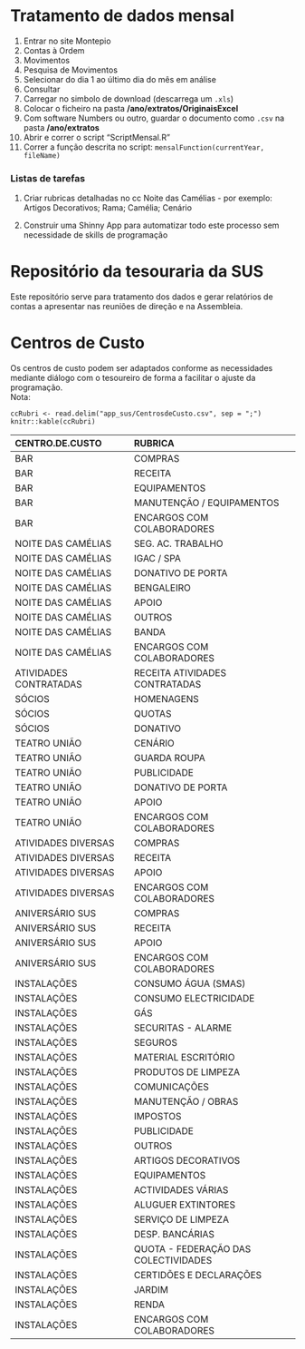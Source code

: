 # Tratamento de dados mensal

1.  Entrar no site Montepio  
2.  Contas à Ordem  
3.  Movimentos  
4.  Pesquisa de Movimentos  
5.  Selecionar do dia 1 ao último dia do mês em análise  
6.  Consultar  
7.  Carregar no simbolo de download (descarrega um `.xls`)  
8.  Colocar o ficheiro na pasta **/ano/extratos/OriginaisExcel**  
9.  Com software Numbers ou outro, guardar o documento como `.csv` na
    pasta **/ano/extratos**  
10. Abrir e correr o script “ScriptMensal.R”  
11. Correr a função descrita no script:
    `mensalFunction(currentYear, fileName)`

### Listas de tarefas

1.  Criar rubricas detalhadas no cc Noite das Camélias - por exemplo:
    Artigos Decorativos; Rama; Camélia; Cenário

2.  Construir uma Shinny App para automatizar todo este processo sem
    necessidade de skills de programação

# Repositório da tesouraria da SUS

Este repositório serve para tratamento dos dados e gerar relatórios de
contas a apresentar nas reuniões de direção e na Assembleia.

# Centros de Custo

Os centros de custo podem ser adaptados conforme as necessidades
mediante diálogo com o tesoureiro de forma a facilitar o ajuste da
programação.  
Nota:

    ccRubri <- read.delim("app_sus/CentrosdeCusto.csv", sep = ";")
    knitr::kable(ccRubri)

<table>
<thead>
<tr class="header">
<th style="text-align: left;">CENTRO.DE.CUSTO</th>
<th style="text-align: left;">RUBRICA</th>
</tr>
</thead>
<tbody>
<tr class="odd">
<td style="text-align: left;">BAR</td>
<td style="text-align: left;">COMPRAS</td>
</tr>
<tr class="even">
<td style="text-align: left;">BAR</td>
<td style="text-align: left;">RECEITA</td>
</tr>
<tr class="odd">
<td style="text-align: left;">BAR</td>
<td style="text-align: left;">EQUIPAMENTOS</td>
</tr>
<tr class="even">
<td style="text-align: left;">BAR</td>
<td style="text-align: left;">MANUTENÇÃO / EQUIPAMENTOS</td>
</tr>
<tr class="odd">
<td style="text-align: left;">BAR</td>
<td style="text-align: left;">ENCARGOS COM COLABORADORES</td>
</tr>
<tr class="even">
<td style="text-align: left;">NOITE DAS CAMÉLIAS</td>
<td style="text-align: left;">SEG. AC. TRABALHO</td>
</tr>
<tr class="odd">
<td style="text-align: left;">NOITE DAS CAMÉLIAS</td>
<td style="text-align: left;">IGAC / SPA</td>
</tr>
<tr class="even">
<td style="text-align: left;">NOITE DAS CAMÉLIAS</td>
<td style="text-align: left;">DONATIVO DE PORTA</td>
</tr>
<tr class="odd">
<td style="text-align: left;">NOITE DAS CAMÉLIAS</td>
<td style="text-align: left;">BENGALEIRO</td>
</tr>
<tr class="even">
<td style="text-align: left;">NOITE DAS CAMÉLIAS</td>
<td style="text-align: left;">APOIO</td>
</tr>
<tr class="odd">
<td style="text-align: left;">NOITE DAS CAMÉLIAS</td>
<td style="text-align: left;">OUTROS</td>
</tr>
<tr class="even">
<td style="text-align: left;">NOITE DAS CAMÉLIAS</td>
<td style="text-align: left;">BANDA</td>
</tr>
<tr class="odd">
<td style="text-align: left;">NOITE DAS CAMÉLIAS</td>
<td style="text-align: left;">ENCARGOS COM COLABORADORES</td>
</tr>
<tr class="even">
<td style="text-align: left;">ATIVIDADES CONTRATADAS</td>
<td style="text-align: left;">RECEITA ATIVIDADES CONTRATADAS</td>
</tr>
<tr class="odd">
<td style="text-align: left;">SÓCIOS</td>
<td style="text-align: left;">HOMENAGENS</td>
</tr>
<tr class="even">
<td style="text-align: left;">SÓCIOS</td>
<td style="text-align: left;">QUOTAS</td>
</tr>
<tr class="odd">
<td style="text-align: left;">SÓCIOS</td>
<td style="text-align: left;">DONATIVO</td>
</tr>
<tr class="even">
<td style="text-align: left;">TEATRO UNIÃO</td>
<td style="text-align: left;">CENÁRIO</td>
</tr>
<tr class="odd">
<td style="text-align: left;">TEATRO UNIÃO</td>
<td style="text-align: left;">GUARDA ROUPA</td>
</tr>
<tr class="even">
<td style="text-align: left;">TEATRO UNIÃO</td>
<td style="text-align: left;">PUBLICIDADE</td>
</tr>
<tr class="odd">
<td style="text-align: left;">TEATRO UNIÃO</td>
<td style="text-align: left;">DONATIVO DE PORTA</td>
</tr>
<tr class="even">
<td style="text-align: left;">TEATRO UNIÃO</td>
<td style="text-align: left;">APOIO</td>
</tr>
<tr class="odd">
<td style="text-align: left;">TEATRO UNIÃO</td>
<td style="text-align: left;">ENCARGOS COM COLABORADORES</td>
</tr>
<tr class="even">
<td style="text-align: left;">ATIVIDADES DIVERSAS</td>
<td style="text-align: left;">COMPRAS</td>
</tr>
<tr class="odd">
<td style="text-align: left;">ATIVIDADES DIVERSAS</td>
<td style="text-align: left;">RECEITA</td>
</tr>
<tr class="even">
<td style="text-align: left;">ATIVIDADES DIVERSAS</td>
<td style="text-align: left;">APOIO</td>
</tr>
<tr class="odd">
<td style="text-align: left;">ATIVIDADES DIVERSAS</td>
<td style="text-align: left;">ENCARGOS COM COLABORADORES</td>
</tr>
<tr class="even">
<td style="text-align: left;">ANIVERSÁRIO SUS</td>
<td style="text-align: left;">COMPRAS</td>
</tr>
<tr class="odd">
<td style="text-align: left;">ANIVERSÁRIO SUS</td>
<td style="text-align: left;">RECEITA</td>
</tr>
<tr class="even">
<td style="text-align: left;">ANIVERSÁRIO SUS</td>
<td style="text-align: left;">APOIO</td>
</tr>
<tr class="odd">
<td style="text-align: left;">ANIVERSÁRIO SUS</td>
<td style="text-align: left;">ENCARGOS COM COLABORADORES</td>
</tr>
<tr class="even">
<td style="text-align: left;">INSTALAÇÕES</td>
<td style="text-align: left;">CONSUMO ÁGUA (SMAS)</td>
</tr>
<tr class="odd">
<td style="text-align: left;">INSTALAÇÕES</td>
<td style="text-align: left;">CONSUMO ELECTRICIDADE</td>
</tr>
<tr class="even">
<td style="text-align: left;">INSTALAÇÕES</td>
<td style="text-align: left;">GÁS</td>
</tr>
<tr class="odd">
<td style="text-align: left;">INSTALAÇÕES</td>
<td style="text-align: left;">SECURITAS - ALARME</td>
</tr>
<tr class="even">
<td style="text-align: left;">INSTALAÇÕES</td>
<td style="text-align: left;">SEGUROS</td>
</tr>
<tr class="odd">
<td style="text-align: left;">INSTALAÇÕES</td>
<td style="text-align: left;">MATERIAL ESCRITÓRIO</td>
</tr>
<tr class="even">
<td style="text-align: left;">INSTALAÇÕES</td>
<td style="text-align: left;">PRODUTOS DE LIMPEZA</td>
</tr>
<tr class="odd">
<td style="text-align: left;">INSTALAÇÕES</td>
<td style="text-align: left;">COMUNICAÇÕES</td>
</tr>
<tr class="even">
<td style="text-align: left;">INSTALAÇÕES</td>
<td style="text-align: left;">MANUTENÇÃO / OBRAS</td>
</tr>
<tr class="odd">
<td style="text-align: left;">INSTALAÇÕES</td>
<td style="text-align: left;">IMPOSTOS</td>
</tr>
<tr class="even">
<td style="text-align: left;">INSTALAÇÕES</td>
<td style="text-align: left;">PUBLICIDADE</td>
</tr>
<tr class="odd">
<td style="text-align: left;">INSTALAÇÕES</td>
<td style="text-align: left;">OUTROS</td>
</tr>
<tr class="even">
<td style="text-align: left;">INSTALAÇÕES</td>
<td style="text-align: left;">ARTIGOS DECORATIVOS</td>
</tr>
<tr class="odd">
<td style="text-align: left;">INSTALAÇÕES</td>
<td style="text-align: left;">EQUIPAMENTOS</td>
</tr>
<tr class="even">
<td style="text-align: left;">INSTALAÇÕES</td>
<td style="text-align: left;">ACTIVIDADES VÁRIAS</td>
</tr>
<tr class="odd">
<td style="text-align: left;">INSTALAÇÕES</td>
<td style="text-align: left;">ALUGUER EXTINTORES</td>
</tr>
<tr class="even">
<td style="text-align: left;">INSTALAÇÕES</td>
<td style="text-align: left;">SERVIÇO DE LIMPEZA</td>
</tr>
<tr class="odd">
<td style="text-align: left;">INSTALAÇÕES</td>
<td style="text-align: left;">DESP. BANCÁRIAS</td>
</tr>
<tr class="even">
<td style="text-align: left;">INSTALAÇÕES</td>
<td style="text-align: left;">QUOTA - FEDERAÇÃO DAS COLECTIVIDADES</td>
</tr>
<tr class="odd">
<td style="text-align: left;">INSTALAÇÕES</td>
<td style="text-align: left;">CERTIDÕES E DECLARAÇÕES</td>
</tr>
<tr class="even">
<td style="text-align: left;">INSTALAÇÕES</td>
<td style="text-align: left;">JARDIM</td>
</tr>
<tr class="odd">
<td style="text-align: left;">INSTALAÇÕES</td>
<td style="text-align: left;">RENDA</td>
</tr>
<tr class="even">
<td style="text-align: left;">INSTALAÇÕES</td>
<td style="text-align: left;">ENCARGOS COM COLABORADORES</td>
</tr>
</tbody>
</table>
